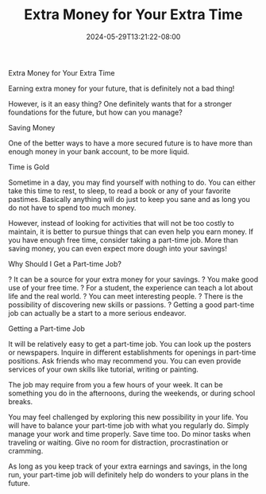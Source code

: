 ﻿---
title: "Extra Money for Your Extra Time"
date: 2024-05-29T13:21:22-08:00
description: "Family Budget Tips for Web Success"
featured_image: "/images/Family Budget.jpg"
tags: ["Family Budget"]
---

Extra Money for Your Extra Time


Earning extra money for your future, that is definitely not a bad thing!

However, is it an easy thing? One definitely wants that for a stronger foundations for the future, but how can you manage?

Saving Money

One of the better ways to have a more secured future is to have more than enough money in your bank account, to be more liquid. 

Time is Gold

Sometime in a day, you may find yourself with nothing to do. You can either take this time to rest, to sleep, to read a book or any of your favorite pastimes. Basically anything will do just to keep you sane and as long you do not have to spend too much money.

However, instead of looking for activities that will not be too costly to maintain, it is better to pursue things that can even help you earn money. If you have enough free time, consider taking a part-time job. More than saving money, you can even expect more dough into your savings!

Why Should I Get a Part-time Job?

?	It can be a source for your extra money for your savings.
?	You make good use of your free time.
?	For a student, the experience can teach a lot about life and the real world.
?	You can meet interesting people.
?	There is the possibility of discovering new skills or passions.
?	Getting a good part-time job can actually be a start to a more serious endeavor.

Getting a Part-time Job

It will be relatively easy to get a part-time job. You can look up the posters or newspapers. Inquire in different establishments for openings in part-time positions. Ask friends who may recommend you. You can even provide services of your own skills like tutorial, writing or painting. 

The job may require from you a few hours of your week. It can be something you do in the afternoons, during the weekends, or during school breaks. 

You may feel challenged by exploring this new possibility in your life. You will have to balance your part-time job with what you regularly do. Simply manage your work and time properly. Save time too. Do minor tasks when traveling or waiting. Give no room for distraction, procrastination or cramming.

As long as you keep track of your extra earnings and savings, in the long run, your part-time job will definitely help do wonders to your plans in the future.
